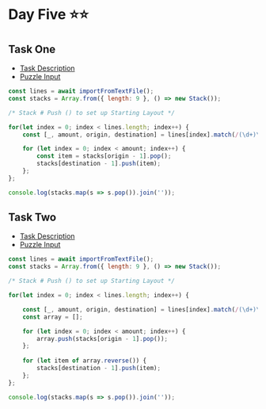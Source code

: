 # Day Five ⭐⭐

## Task One

- [Task Description](https://adventofcode.com/2022/day/5)
- [Puzzle Input](https://adventofcode.com/2022/day/5/input)

```javascript
const lines = await importFromTextFile();
const stacks = Array.from({ length: 9 }, () => new Stack());

/* Stack # Push () to set up Starting Layout */

for(let index = 0; index < lines.length; index++) {
	const [_, amount, origin, destination] = lines[index].match(/(\d+)\D+(\d+)\D+(\d+)/);

	for (let index = 0; index < amount; index++) {
		const item = stacks[origin - 1].pop();
		stacks[destination - 1].push(item);
	};
};

console.log(stacks.map(s => s.pop()).join(''));
```

## Task Two

- [Task Description](https://adventofcode.com/2022/day/5#part2)
- [Puzzle Input](https://adventofcode.com/2022/day/5/input)

```javascript
const lines = await importFromTextFile();
const stacks = Array.from({ length: 9 }, () => new Stack());

/* Stack # Push () to set up Starting Layout */

for(let index = 0; index < lines.length; index++) {

	const [_, amount, origin, destination] = lines[index].match(/(\d+)\D+(\d+)\D+(\d+)/);
	const array = [];

	for (let index = 0; index < amount; index++) {
		array.push(stacks[origin - 1].pop());
	};
	
	for (let item of array.reverse()) {
		stacks[destination - 1].push(item);
	};
};

console.log(stacks.map(s => s.pop()).join(''));
```
